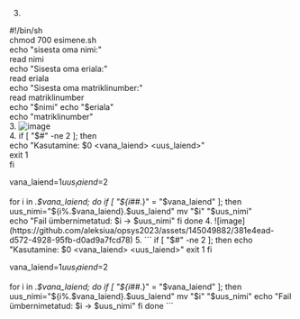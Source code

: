 3.  
#!/bin/sh  
chmod 700 esimene.sh  
echo "sisesta oma nimi:"  
read nimi  
echo "Sisesta oma eriala:"  
read eriala  
echo "Sisesta oma matriklinumber:"  
read matriklinumber  
echo "$nimi"  
echo "$eriala"  
echo "matriklinumber"  
3.  ![image](https://github.com/aleksiua/opsys2023/assets/145049882/dec895ea-152a-4d5c-b292-0ee19fb67adc)  
4.  if [ "$#" -ne 2 ]; then  
    echo "Kasutamine: $0 <vana_laiend> <uus_laiend>"  
    exit 1  
fi  
  
vana_laiend=$1  
uus_laiend=$2  
  
for i in *.$vana_laiend; do  
    if [ "${i##*.}" = "$vana_laiend" ]; then  
        uus_nimi="${i%.$vana_laiend}.$uus_laiend"  
        mv "$i" "$uus_nimi"  
        echo "Fail ümbernimetatud: $i -> $uus_nimi"  
    fi  
done    
4. ![image](https://github.com/aleksiua/opsys2023/assets/145049882/381e4ead-d572-4928-95fb-d0ad9a7fcd78)  
5. ´´´
if [ "$#" -ne 2 ]; then
    echo "Kasutamine: $0 <vana_laiend> <uus_laiend>"
    exit 1
fi

vana_laiend=$1
uus_laiend=$2

for i in *.$vana_laiend; do
    if [ "${i##*.}" = "$vana_laiend" ]; then
        uus_nimi="${i%.$vana_laiend}.$uus_laiend"
        mv "$i" "$uus_nimi"
        echo "Fail ümbernimetatud: $i -> $uus_nimi"
    fi
done
´´´
